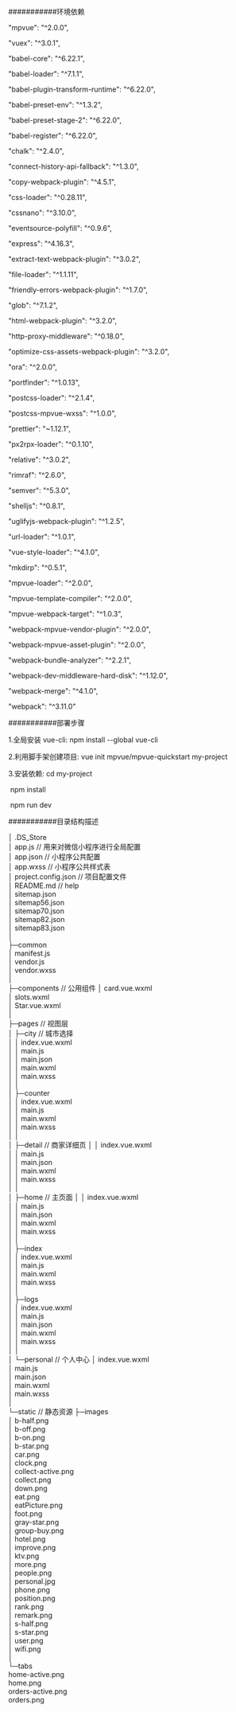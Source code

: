 ###########环境依赖  

"mpvue": "^2.0.0",  

"vuex": "^3.0.1",  

"babel-core": "^6.22.1",  

"babel-loader": "^7.1.1",  

"babel-plugin-transform-runtime": "^6.22.0",  

"babel-preset-env": "^1.3.2",  

"babel-preset-stage-2": "^6.22.0",  

"babel-register": "^6.22.0",  

"chalk": "^2.4.0",  

"connect-history-api-fallback": "^1.3.0",  

"copy-webpack-plugin": "^4.5.1",  

"css-loader": "^0.28.11",  

"cssnano": "^3.10.0",  

"eventsource-polyfill": "^0.9.6",  

"express": "^4.16.3",  

"extract-text-webpack-plugin": "^3.0.2",  

"file-loader": "^1.1.11",  

"friendly-errors-webpack-plugin": "^1.7.0",  

"glob": "^7.1.2",  

"html-webpack-plugin": "^3.2.0",  

"http-proxy-middleware": "^0.18.0",  

"optimize-css-assets-webpack-plugin": "^3.2.0",  

"ora": "^2.0.0",  

"portfinder": "^1.0.13",  

"postcss-loader": "^2.1.4",  

"postcss-mpvue-wxss": "^1.0.0",  

"prettier": "~1.12.1",  

"px2rpx-loader": "^0.1.10",  

"relative": "^3.0.2",  

"rimraf": "^2.6.0",  

"semver": "^5.3.0",  

"shelljs": "^0.8.1",  

"uglifyjs-webpack-plugin": "^1.2.5",  

"url-loader": "^1.0.1",  

"vue-style-loader": "^4.1.0",  

"mkdirp": "^0.5.1",  

"mpvue-loader": "^2.0.0",  

"mpvue-template-compiler": "^2.0.0",  

"mpvue-webpack-target": "^1.0.3",  

"webpack-mpvue-vendor-plugin": "^2.0.0",  

"webpack-mpvue-asset-plugin": "^2.0.0",  

"webpack-bundle-analyzer": "^2.2.1",  

"webpack-dev-middleware-hard-disk": "^1.12.0",  

"webpack-merge": "^4.1.0",  

"webpack": "^3.11.0"  



###########部署步骤  

1.全局安装 vue-cli:   npm install --global vue-cli  

2.利用脚手架创建项目:  vue init mpvue/mpvue-quickstart my-project  

3.安装依赖:  cd my-project  

​                     npm install  

​                     npm run dev  



###########目录结构描述  

│  .DS_Store  
│  app.js                              // 用来对微信小程序进行全局配置  
│  app.json                         // 小程序公共配置  
│  app.wxss                       // 小程序公共样式表  
│  project.config.json       // 项目配置文件  
│  README.md                 // help  
│  sitemap.json  
│  sitemap56.json  
│  sitemap70.json  
│  sitemap82.json  
│  sitemap83.json  
│  
├─common  
│      manifest.js  
│      vendor.js  
│      vendor.wxss  
│      
├─components           // 公用组件
│      card.vue.wxml  
│      slots.wxml  
│      Star.vue.wxml  
│      
├─pages                     // 视图层  
│  ├─city                     // 城市选择  
│  │      index.vue.wxml  
│  │      main.js  
│  │      main.json  
│  │      main.wxml  
│  │      main.wxss  
│  │      
│  ├─counter  
│  │      index.vue.wxml  
│  │      main.js  
│  │      main.wxml  
│  │      main.wxss  
│  │      
│  ├─detail                // 商家详细页
│  │      index.vue.wxml  
│  │      main.js  
│  │      main.json  
│  │      main.wxml  
│  │      main.wxss  
│  │      
│  ├─home              // 主页面
│  │      index.vue.wxml  
│  │      main.js  
│  │      main.json  
│  │      main.wxml  
│  │      main.wxss  
│  │      
│  ├─index  
│  │      index.vue.wxml  
│  │      main.js  
│  │      main.wxml  
│  │      main.wxss  
│  │      
│  ├─logs  
│  │      index.vue.wxml  
│  │      main.js  
│  │      main.json  
│  │      main.wxml  
│  │      main.wxss  
│  │      
│  └─personal          // 个人中心
│          index.vue.wxml  
│          main.js  
│          main.json  
│          main.wxml  
│          main.wxss  
│          
└─static               // 静态资源
    ├─images  
    │      b-half.png  
    │      b-off.png  
    │      b-on.png  
    │      b-star.png  
    │      car.png  
    │      clock.png  
    │      collect-active.png  
    │      collect.png  
    │      down.png  
    │      eat.png  
    │      eatPicture.png  
    │      foot.png  
    │      gray-star.png  
    │      group-buy.png  
    │      hotel.png  
    │      improve.png  
    │      ktv.png  
    │      more.png  
    │      people.png  
    │      personal.jpg  
    │      phone.png  
    │      position.png  
    │      rank.png  
    │      remark.png  
    │      s-half.png  
    │      s-star.png  
    │      user.png  
    │      wifi.png  
    │      
    └─tabs  
            home-active.png  
            home.png  
            orders-active.png  
            orders.png  
            